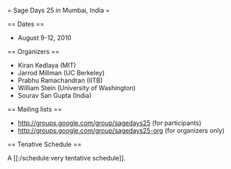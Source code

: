 = Sage Days 25 in Mumbai, India =

== Dates ==

   * August 9-12, 2010

== Organizers ==

   * Kiran Kedlaya (MIT)
   * Jarrod Millman (UC Berkeley)
   * Prabhu Ramachandran (IITB)
   * William Stein (University of Washington)
   * Sourav San Gupta (India)
   
== Mailing lists ==

   * http://groups.google.com/group/sagedays25 (for participants)
   * http://groups.google.com/group/sagedays25-org (for organizers only)

== Tenative Schedule ==

   A [[:/schedule:very tentative schedule]].
